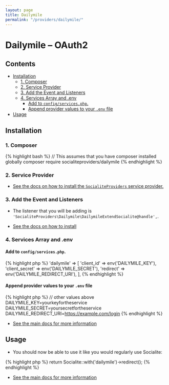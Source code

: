 ```yaml
---
layout: page
title: Dailymile
permalink: "/providers/dailymile/"
---
```

# Dailymile – OAuth2

## Contents

- [Installation](#installation)
  - [1. Composer](#1-composer)
  - [2. Service Provider](#2-service-provider)
  - [3. Add the Event and Listeners](#3-add-the-event-and-listeners)
  - [4. Services Array and .env](#4-services-array-and-env)
    - [Add to `config/services.php`.](#add-to-configservicesphp)
    - [Append provider values to your `.env` file](#append-provider-values-to-your-env-file)
- [Usage](#usage)


## Installation

### 1. Composer

{% highlight bash %}
// This assumes that you have composer installed globally
composer require socialiteproviders/dailymile
{% endhighlight %}

### 2. Service Provider

* [See the docs on how to install the `SocialiteProviders` service provider.](https://github.com/SocialiteProviders/Manager#2-service-provider)


### 3. Add the Event and Listeners

* The listener that you will be adding is `'SocialiteProviders\Dailymile\DailymileExtendSocialite@handle',`.

* [See the docs on how to install](https://github.com/SocialiteProviders/Manager#3-add-the-event-and-listeners)

### 4. Services Array and .env

#### Add to `config/services.php`.

{% highlight php %}
'dailymile' => [
    'client_id' => env('DAILYMILE_KEY'),
    'client_secret' => env('DAILYMILE_SECRET'),
    'redirect' => env('DAILYMILE_REDIRECT_URI'),
],
{% endhighlight %}

#### Append provider values to your `.env` file

{% highlight php %}
// other values above
DAILYMILE_KEY=yourkeyfortheservice
DAILYMILE_SECRET=yoursecretfortheservice
DAILYMILE_REDIRECT_URI=https://example.com/login
{% endhighlight %}

* [See the main docs for more information](https://github.com/SocialiteProviders/Manager#4-services-array-and-env)


## Usage

* You should now be able to use it like you would regularly use Socialite:

{% highlight php %}
return Socialite::with('dailymile')->redirect();
{% endhighlight %}

* [See the main docs for more information](https://github.com/SocialiteProviders/Manager#usage)
